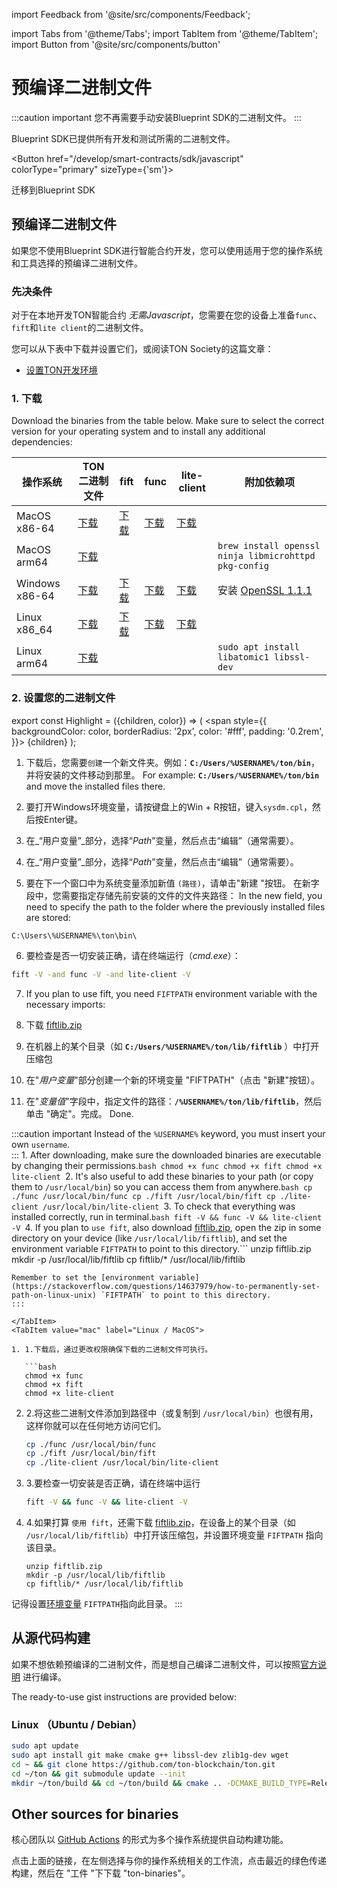 import Feedback from '@site/src/components/Feedback';

import Tabs from '@theme/Tabs';
import TabItem from '@theme/TabItem';
import Button from '@site/src/components/button'

# 预编译二进制文件

:::caution important
您不再需要手动安装Blueprint SDK的二进制文件。
:::

Blueprint SDK已提供所有开发和测试所需的二进制文件。

<Button href="/develop/smart-contracts/sdk/javascript"
colorType="primary" sizeType={'sm'}>

迁移到Blueprint SDK

</Button>

## 预编译二进制文件

如果您不使用Blueprint SDK进行智能合约开发，您可以使用适用于您的操作系统和工具选择的预编译二进制文件。

### 先决条件

对于在本地开发TON智能合约 _无需Javascript_，您需要在您的设备上准备`func`、`fift`和`lite client`的二进制文件。

您可以从下表中下载并设置它们，或阅读TON Society的这篇文章：

- [设置TON开发环境](https://blog.ton.org/setting-up-a-ton-development-environment)

### 1. 下载

Download the binaries from the table below.  Make sure to select the correct version for your operating system and to install any additional dependencies:

| 操作系统                               | TON二进制文件                                                                                  | fift                                                                                   | func                                                                                   | lite-client                                                                                   | 附加依赖项                                                                                                   |
| ---------------------------------- | ----------------------------------------------------------------------------------------- | -------------------------------------------------------------------------------------- | -------------------------------------------------------------------------------------- | --------------------------------------------------------------------------------------------- | ------------------------------------------------------------------------------------------------------- |
| MacOS x86-64                       | [下载](https://github.com/ton-blockchain/ton/releases/latest/download/ton-mac-x86-64.zip)   | [下载](https://github.com/ton-blockchain/ton/releases/latest/download/fift-mac-x86-64)   | [下载](https://github.com/ton-blockchain/ton/releases/latest/download/func-mac-x86-64)   | [下载](https://github.com/ton-blockchain/ton/releases/latest/download/lite-client-mac-x86-64)   |                                                                                                         |
| MacOS arm64                        | [下载](https://github.com/ton-blockchain/ton/releases/latest/download/ton-mac-arm64.zip)    |                                                                                        |                                                                                        |                                                                                               | `brew install openssl ninja libmicrohttpd pkg-config`                                                   |
| Windows x86-64                     | [下载](https://github.com/ton-blockchain/ton/releases/latest/download/ton-win-x86-64.zip)   | [下载](https://github.com/ton-blockchain/ton/releases/latest/download/fift.exe)          | [下载](https://github.com/ton-blockchain/ton/releases/latest/download/func.exe)          | [下载](https://github.com/ton-blockchain/ton/releases/latest/download/lite-client.exe)          | 安装 [OpenSSL 1.1.1](/ton-binaries/windows/Win64OpenSSL_Light-1_1_1q.msi) |
| Linux  x86_64 | [下载](https://github.com/ton-blockchain/ton/releases/latest/download/ton-linux-x86_64.zip) | [下载](https://github.com/ton-blockchain/ton/releases/latest/download/fift-linux-x86_64) | [下载](https://github.com/ton-blockchain/ton/releases/latest/download/func-linux-x86_64) | [下载](https://github.com/ton-blockchain/ton/releases/latest/download/lite-client-linux-x86_64) |                                                                                                         |
| Linux  arm64                       | [下载](https://github.com/ton-blockchain/ton/releases/latest/download/ton-linux-arm64.zip)  |                                                                                        |                                                                                        |                                                                                               | `sudo apt install libatomic1 libssl-dev`                                                                |

### 2. 设置您的二进制文件

export const Highlight = ({children, color}) => (
<span
style={{
backgroundColor: color,
borderRadius: '2px',
color: '#fff',
padding: '0.2rem',
}}>
{children} </span>
);

<Tabs groupId="operating-systems">
  <TabItem value="win" label="Windows">

1. 下载后，您需要`创建`一个新文件夹。例如：**`C:/Users/%USERNAME%/ton/bin`**，并将安装的文件移动到那里。 For example: **`C:/Users/%USERNAME%/ton/bin`** and move the installed files there.

2. 要打开Windows环境变量，请按键盘上的<Highlight color="#1877F2">Win + R</Highlight>按钮，键入`sysdm.cpl`，然后按Enter键。

3. 在_“用户变量”_部分，选择“_Path_”变量，然后点击<Highlight color="#1877F2">“编辑”</Highlight>（通常需要）。

4. 在_“用户变量”_部分，选择“_Path_”变量，然后点击<Highlight color="#1877F2">“编辑”</Highlight>（通常需要）。

5. 要在下一个窗口中为系统变量添加新值 `(路径)`，请单击<Highlight color="#1877F2">"新建 "</Highlight>按钮。
  在新字段中，您需要指定存储先前安装的文件的文件夹路径：
  In the new field, you need to specify the path to the folder where the previously installed files are stored:

  ```
  C:\Users\%USERNAME%\ton\bin\
  ```

6. 要检查是否一切安装正确，请在终端运行（_cmd.exe_）：

  ```bash
  fift -V -and func -V -and lite-client -V
  ```

7. If you plan to use fift, you need `FIFTPATH` environment variable with the necessary imports:

  1. 下载 [fiftlib.zip](/ton-binaries/windows/fiftlib.zip)
  2. 在机器上的某个目录（如 **`C:/Users/%USERNAME%/ton/lib/fiftlib`** ）中打开压缩包
  3. 在"_用户变量_"部分创建一个新的环境变量 "FIFTPATH"（点击 "<Highlight color="#1877F2">新建</Highlight>"按钮）。
  4. 在"_变量值_"字段中，指定文件的路径：**`/%USERNAME%/ton/lib/fiftlib`**，然后单击 "<Highlight color="#1877F2">确定</Highlight>"。完成。 Done.

:::caution important
Instead of the `%USERNAME%` keyword, you must insert your own `username`.\
:::</TabItem>
<TabItem value="mac" label="Linux / MacOS">1. After downloading, make sure the downloaded binaries are executable by changing their permissions.```bash
chmod +x func
chmod +x fift
chmod +x lite-client
```2. It's also useful to add these binaries to your path (or copy them to `/usr/local/bin`) so you can access them from anywhere.```bash
cp ./func /usr/local/bin/func
cp ./fift /usr/local/bin/fift
cp ./lite-client /usr/local/bin/lite-client
```3. To check that everything was installed correctly, run in terminal.```bash
fift -V && func -V && lite-client -V
```4. If you plan to `use fift`, also download [fiftlib.zip](/ton-binaries/windows/fiftlib.zip), open the zip in some directory on your device (like `/usr/local/lib/fiftlib`), and set the environment variable `FIFTPATH` to point to this directory.```
unzip fiftlib.zip
mkdir -p /usr/local/lib/fiftlib
cp fiftlib/* /usr/local/lib/fiftlib
```:::info Hey, you're almost finished :)
Remember to set the [environment variable](https://stackoverflow.com/questions/14637979/how-to-permanently-set-path-on-linux-unix) `FIFTPATH` to point to this directory.
:::

</TabItem>
<TabItem value="mac" label="Linux / MacOS">

1. 1.下载后，通过更改权限确保下载的二进制文件可执行。

   ```bash
   chmod +x func
   chmod +x fift
   chmod +x lite-client
   ```

2. 2.将这些二进制文件添加到路径中（或复制到 `/usr/local/bin`）也很有用，这样你就可以在任何地方访问它们。

   ```bash
   cp ./func /usr/local/bin/func
   cp ./fift /usr/local/bin/fift
   cp ./lite-client /usr/local/bin/lite-client
   ```

3. 3.要检查一切安装是否正确，请在终端中运行

   ```bash
   fift -V && func -V && lite-client -V
   ```

4. 4.如果打算 `使用 fift`，还需下载 [fiftlib.zip](/ton-binaries/windows/fiftlib.zip)，在设备上的某个目录（如 `/usr/local/lib/fiftlib`）中打开该压缩包，并设置环境变量 `FIFTPATH` 指向该目录。

   ```
   unzip fiftlib.zip
   mkdir -p /usr/local/lib/fiftlib
   cp fiftlib/* /usr/local/lib/fiftlib
   ```

记得设置[环境变量](https://stackoverflow.com/questions/14637979/how-to-permanently-set-path-on-linux-unix) `FIFTPATH`指向此目录。
:::

  </TabItem>
</Tabs>

## 从源代码构建

如果不想依赖预编译的二进制文件，而是想自己编译二进制文件，可以按照[官方说明](/v3/guidelines/smart-contracts/howto/compile/compilation-instructions) 进行编译。

The ready-to-use gist instructions are provided below:

### Linux （Ubuntu / Debian）

```bash
sudo apt update
sudo apt install git make cmake g++ libssl-dev zlib1g-dev wget
cd ~ && git clone https://github.com/ton-blockchain/ton.git
cd ~/ton && git submodule update --init
mkdir ~/ton/build && cd ~/ton/build && cmake .. -DCMAKE_BUILD_TYPE=Release && make -j 4
```

## Other sources for binaries

核心团队以 [GitHub Actions](https://github.com/ton-blockchain/ton/releases/latest) 的形式为多个操作系统提供自动构建功能。

点击上面的链接，在左侧选择与你的操作系统相关的工作流，点击最近的绿色传递构建，然后在 "工件 "下下载 "ton-binaries"。

<Feedback />


